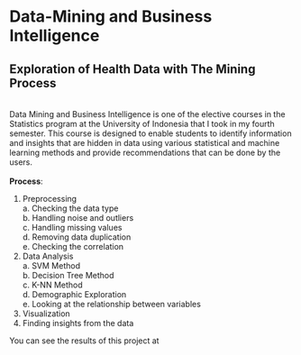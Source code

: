 # Data-Mining and Business Intelligence
## Exploration of Health Data with The Mining Process
\
Data Mining and Business Intelligence is one of the elective courses in the Statistics program at the University of Indonesia that I took in my fourth semester. This course is designed to enable students to identify information and insights that are hidden in data using various statistical and machine learning methods and provide recommendations that can be done by the users.\
\
**Process**:
1. Preprocessing\
   a. Checking the data type\
   b. Handling noise and outliers\
   c. Handling missing values\
   d. Removing data duplication\
   e. Checking the correlation
2. Data Analysis\
   a. SVM Method\
   b. Decision Tree Method\
   c. K-NN Method\
   d. Demographic Exploration\
   e. Looking at the relationship between variables
3. Visualization
4. Finding insights from the data

You can see the results of this project at 





